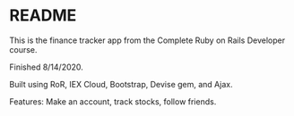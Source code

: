 # README

This is the finance tracker app from the Complete Ruby on Rails Developer course.

Finished 8/14/2020.

Built using RoR, IEX Cloud, Bootstrap, Devise gem, and Ajax.

Features: Make an account, track stocks, follow friends.


